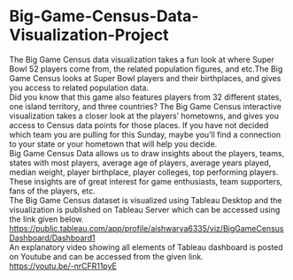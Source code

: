 # Big-Game-Census-Data-Visualization-Project

The Big Game Census data visualization takes a fun look at where Super Bowl 52 players come from, the related population figures, and etc.The Big Game Census looks at Super Bowl players and their birthplaces, and gives you access to related population data. </br> 
Did you know that this game also features players from 32 different states, one island territory, and three countries? The Big Game Census interactive visualization takes a closer look at the players’ hometowns, and gives you access to Census data points for those places. If you have not decided which team you are pulling for this Sunday, maybe you’ll find a connection to your state or your hometown that will help you decide. </br>
Big Game Census Data allows us to draw insights about the players, teams, states with most players, average age of players, average years played, median weight, player birthplace, player colleges, top performing players. These insights are of great interest for game enthusiasts, team supporters, fans of the players, etc. </br>
The Big Game Census dataset is visualized using Tableau Desktop and the visualization is published on Tableau Server which can be accessed using the link given below. </br>
https://public.tableau.com/app/profile/aishwarya6335/viz/BigGameCensusDashboard/Dashboard1 </br>
An explanatory video showing all elements of Tableau dashboard is posted on Youtube and can be accessed from the given link. </br>
https://youtu.be/-nrCFR11pyE

